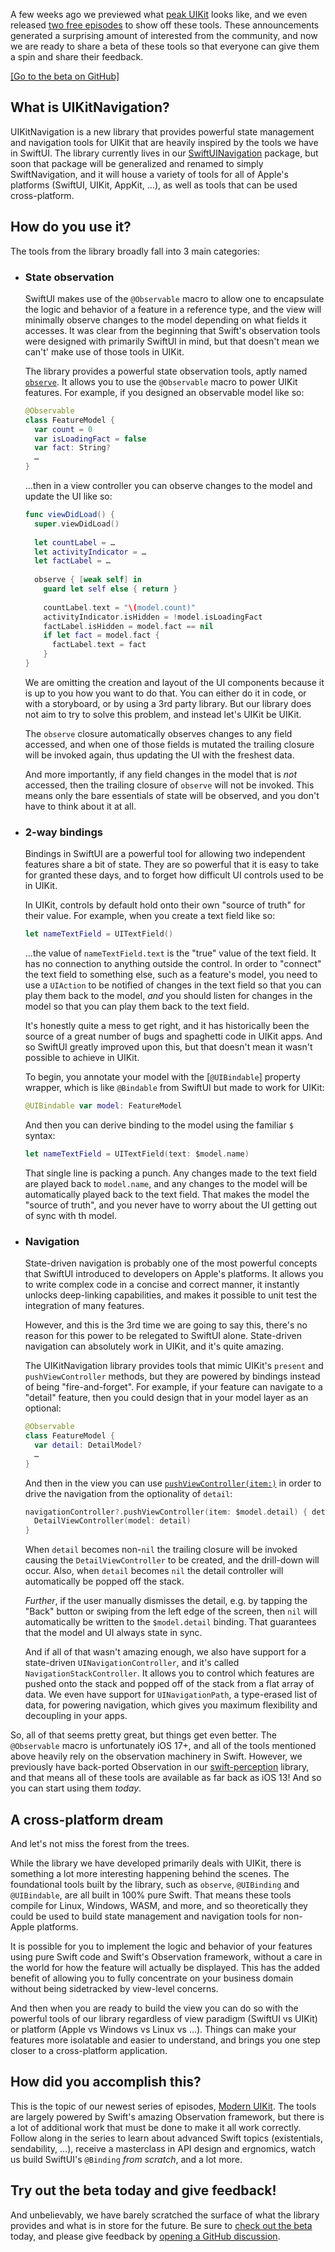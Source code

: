 A few weeks ago we previewed what [peak UIKit][peek-uikit-blog] looks like, and we even released 
[two free episodes][modern-uikit-collection] to show off these tools. These announcements generated
a surprising amount of interested from the community, and now we are ready to share a beta of these
tools so that everyone can give them a spin and share their feedback.

[peek-uikit-blog]: /blog/posts/140-this-is-what-peak-uikit-looks-like
[modern-uikit-collection]: https://www.pointfree.co/collections/uikit

[[Go to the beta on GitHub]](/TODO)

## What is UIKitNavigation?

UIKitNavigation is a new library that provides powerful state management and navigation tools for 
UIKit that are heavily inspired by the tools we have in SwiftUI. The library currently lives in
our [SwiftUINavigation][swiftu-nav-repo] package, but soon that package will be generalized and
renamed to simply SwiftNavigation, and it will house a variety of tools for all of Apple's 
platforms (SwiftUI, UIKit, AppKit, …), as well as tools that can be used cross-platform. 

[swiftu-nav-repo]: https://github.com/pointfreeco/swiftui-navigation

## How do you use it?

The tools from the library broadly fall into 3 main categories:

* ### State observation

  SwiftUI makes use of the `@Observable` macro to allow one to encapsulate the logic and behavior of 
  a feature in a reference type, and the view will minimally observe changes to the model depending
  on what fields it accesses. It was clear from the beginning that Swift's observation tools were
  designed with primarily SwiftUI in mind, but that doesn't mean we can't' make use of those tools
  in UIKit.
  
  The library provides a powerful state observation tools, aptly named [`observe`](todo). It allows 
  you to use the `@Observable` macro to power UIKit features. For example, if you designed an 
  observable model like so:
  
  ```swift
  @Observable
  class FeatureModel {
    var count = 0
    var isLoadingFact = false
    var fact: String?
    …
  }
  ```
  
  …then in a view controller you can observe changes to the model and update the UI like so:
  
  ```swift
  func viewDidLoad() {
    super.viewDidLoad()
    
    let countLabel = …
    let activityIndicator = …
    let factLabel = …
    
    observe { [weak self] in
      guard let self else { return }
      
      countLabel.text = "\(model.count)"
      activityIndicator.isHidden = !model.isLoadingFact
      factLabel.isHidden = model.fact == nil
      if let fact = model.fact {
        factLabel.text = fact
      }
  }
  ```
 
  We are omitting the creation and layout of the UI components because it is up to you how you want 
  to do that. You can either do it in code, or with a storyboard, or by using a 3rd party library. 
  But our library does not aim to try to solve this problem, and instead let's UIKit be UIKit. 
  
  The `observe` closure automatically observes changes to any field accessed, and when one of those
  fields is mutated the trailing closure will be invoked again, thus updating the UI with the 
  freshest data.
  
  And more importantly, if any field changes in the model that is _not_ accessed, then the trailing
  closure of `observe` will not be invoked. This means only the bare essentials of state will be
  observed, and you don't have to think about it at all. 

* ### 2-way bindings

  Bindings in SwiftUI are a powerful tool for allowing two independent features share a bit of 
  state. They are so powerful that it is easy to take for granted these days, and to forget how
  difficult UI controls used to be in UIKit.
  
  In UIKit, controls by default hold onto their own "source of truth" for their value. For example,
  when you create a text field like so:
  
  ```swift
  let nameTextField = UITextField()
  ```
  
  …the value of `nameTextField.text` is the "true" value of the text field. It has no connection
  to anything outside the control. In order to "connect" the text field to something else, such as
  a feature's model, you need to use a `UIAction` to be notified of changes in the text field so
  that you can play them back to the model, _and_ you should listen for changes in the model so that
  you can play them back to the text field.
  
  It's honestly quite a mess to get right, and it has historically been the source of a great 
  number of bugs and spaghetti code in UIKit apps. And so SwiftUI greatly improved upon this, but
  that doesn't mean it wasn't possible to achieve in UIKit.
  
  To begin, you annotate your model with the [`@UIBindable`] property wrapper, which is like
  `@Bindable` from SwiftUI but made to work for UIKit:
  
  ```swift
  @UIBindable var model: FeatureModel
  ``` 
  
  And then you can derive binding to the model using the familiar `$` syntax:
  
  ```swift
  let nameTextField = UITextField(text: $model.name)
  ```
  
  That single line is packing a punch. Any changes made to the text field are played back to 
  `model.name`, and any changes to the model will be automatically played back to the text field.
  That makes the model the "source of truth", and you never have to worry about the UI getting 
  out of sync with th model.

* ### Navigation

  State-driven navigation is probably one of the most powerful concepts that SwiftUI introduced to
  developers on Apple's platforms. It allows you to write complex code in a concise and correct
  manner, it instantly unlocks deep-linking capabilities, and makes it possible to unit test 
  the integration of many features.
  
  However, and this is the 3rd time we are going to say this, there's no reason for this power
  to be relegated to SwiftUI alone. State-driven navigation can absolutely work in UIKit, and it's
  quite amazing.
  
  The UIKitNavigation library provides tools that mimic UIKit's `present` and `pushViewController`
  methods, but they are powered by bindings instead of being "fire-and-forget". For example, if
  your feature can navigate to a "detail" feature, then you could design that in your model layer
  as an optional: 
  
  ```swift
  @Observable 
  class FeatureModel {
    var detail: DetailModel?
    …
  }
  ```
  
  And then in the view you can use [`pushViewController(item:)`](todo) in order to drive the 
  navigation from the optionality of `detail`:
  
  ```swift
  navigationController?.pushViewController(item: $model.detail) { detail in
    DetailViewController(model: detail) 
  }
  ```
  
  When `detail` becomes non-`nil` the trailing closure will be invoked causing the 
  `DetailViewController` to be created, and the drill-down will occur. Also, when `detail` 
  becomes `nil` the detail controller will automatically be popped off the stack.
  
  _Further_, if the user manually dismisses the detail, e.g. by tapping the "Back" button or swiping
  from the left edge of the screen, then `nil` will automatically be written to the `$model.detail`
  binding. That guarantees that the model and UI always state in sync.
  
  And if all of that wasn't amazing enough, we also have support for a state-driven
  `UINavigationController`, and it's called `NavigationStackController`. It allows you to control
  which features are pushed onto the stack and popped off of the stack from a flat array of data.
  We even have support for `UINavigationPath`, a type-erased list of data, for powering navigation,
  which gives you maximum flexibility and decoupling in your apps.  
  
So, all of that seems pretty great, but things get even better. The `@Observable` macro is 
unfortunately iOS 17+, and all of the tools mentioned above heavily rely on the observation 
machinery in Swift. However, we previously have back-ported Observation in our 
[swift-perception][perception-gh] library, and that means all of these tools are available as
far back as iOS 13! And so you can start using them _today_.

[perception-gh]: http://github.com/pointfreeco/swift-perception

## A cross-platform dream

And let's not miss the forest from the trees.

While the library we have developed primarily deals with UIKit, there is something a lot more 
interesting happening behind the scenes. The foundational tools built by the library, such as 
`observe`, `@UIBinding` and `@UIBindable`, are all built in 100% pure Swift. That means these tools
compile for Linux, Windows, WASM, and more, and so theoretically they could be used to build
state management and navigation tools for non-Apple platforms.

It is possible for you to implement the logic and behavior of your features using pure Swift code
and Swift's Observation framework, without a care in the world for how the feature will actually
be displayed. This has the added benefit of allowing you to fully concentrate on your business
domain without being sidetracked by view-level concerns.

And then when you are ready to build the view you can do so with the powerful tools of our library
regardless of view paradigm (SwiftUI vs UIKit) or platform (Apple vs Windows vs Linux vs …). Things
can make your features more isolatable and easier to understand, and brings you one step closer
to a cross-platform application.

## How did you accomplish this?

This is the topic of our newest series of episodes, [Modern UIKit][modern-uikit-collection]. The
tools are largely powered by Swift's amazing Observation framework, but there is a lot of additional
work that must be done to make it all work correctly. Follow along in the series to learn about 
advanced Swift topics (existentials, sendability, …), receive a masterclass in API design and 
ergnomics, watch us build SwiftUI's `@Binding` _from scratch_, and a lot more. 

[modern-uikit-collection]: /collections/uikit

## Try out the beta today and give feedback!

And unbelievably, we have barely scratched the surface of what the library provides and what is in
store for the future. Be sure to [check out the beta][beta-gh-discussion] today, and please give
feedback by [opening a GitHub discussion][swift-nav-discussions].

[beta-gh-discussion]: TODO
[swift-nav-discussions]: https://github.com/pointfreeco/swiftui-navigation/discussions
